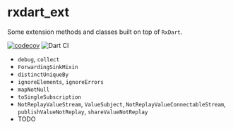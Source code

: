 # rxdart_ext

Some extension methods and classes built on top of `RxDart`.

[![codecov](https://codecov.io/gh/hoc081098/rxdart_ext/branch/master/graph/badge.svg?token=OYMVzeUB1m)](https://codecov.io/gh/hoc081098/rxdart_ext)
![Dart CI](https://github.com/hoc081098/rxdart_ext/workflows/Dart%20CI/badge.svg)

- `debug`, `collect`
- `ForwardingSinkMixin`
- `distinctUniqueBy`
- `ignoreElements`, `ignoreErrors`
- `mapNotNull`
- `toSingleSubscription`
- `NotReplayValueStream`, `ValueSubject`, `NotReplayValueConnectableStream`, `publishValueNotReplay`, `shareValueNotReplay`
- TODO

